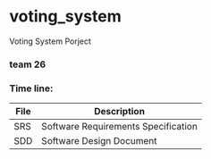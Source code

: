 # voting_system

Voting System Porject

### team 26 

### Time line:


| File | Description 
| -------- | -------- 
| SRS | Software Requirements Specification 
| SDD | Software Design Document



